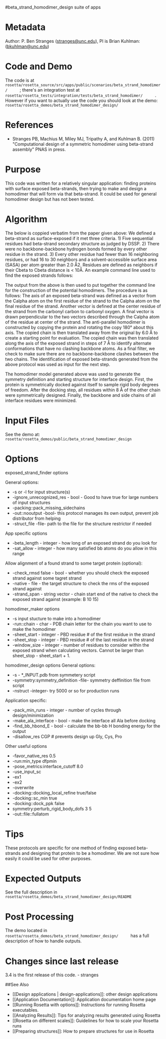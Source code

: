 #beta\_strand\_homodimer\_design suite of apps

Metadata
========

Author: P. Ben Stranges (stranges@unc.edu), PI is Brian Kuhlman: (bkuhlman@unc.edu)

Code and Demo
=============

The code is at `       rosetta/rosetta_source/src/apps/public/scenarios/beta_strand_homodimer/      ` ; there's an integration test at `       rosetta/rosetta_tests/integration/tests/beta_strand_homodimer/      ` . However if you want to actually use the code you should look at the demo: `       rosetta/rosetta_demos/beta_strand_homodimer_design/      `

References
==========

-   Stranges PB, Machius M, Miley MJ, Tripathy A, and Kuhlman B. (2011) "Computational design of a symmetric homodimer using beta-strand assembly" PNAS in press.

Purpose
===========================================

This code was written for a relatively singular application: finding proteins with surface exposed beta-strands, then trying to make and design a homodimer that will form via that beta-strand. It could be used for general homodimer design but has not been tested.

Algorithm
=========

The below is coppied verbatim from the paper given above: We defined a beta-strand as surface-exposed if it met three criteria. 1) Five sequential residues had beta-strand secondary structure as judged by DSSP. 2) There were no backbone-backbone hydrogen bonds formed by every other residue in the strand. 3) Every other residue had fewer than 16 neighboring residues, or had 16 to 30 neighbors and a solvent-accessible surface area (SASA) per atom greater than 2.0 Å2. Residues are defined as neighbors if their Cbeta to Cbeta distance is \< 10Å. An example command line used to find the exposed strands follows:

The output from the above is then used to put together the command line for the construction of the potential homodimers. The procedure is as follows: The axis of an exposed beta-strand was defined as a vector from the Calpha atom on the first residue of the strand to the Calpha atom on the final residue of the strand. Another vector is defined at the center residue of the strand from the carbonyl carbon to carbonyl oxygen. A final vector is drawn perpendicular to the two vectors described through the Calpha atom of the residue at center of the strand. The anti-parallel homodimer is constructed by copying the protein and rotating the copy 180° about this axis. The copied chain is then translated away from the original by 6.0 Å to create a starting point for evaluation. The copied chain was then translated along the axis of the exposed strand in steps of 7 Å to identify alternate conformations that have no clashing backbone atoms. As a final filter, we check to make sure there are no backbone-backbone clashes between the two chains. The identification of exposed beta-strands generated from the above protocol was used as input for the next step.

The homodimer model generated above was used to generate the symmetry definition and starting structure for interface design. First, the protein is symmetrically docked against itself to sample rigid body degrees of freedom. After the docking step, all residues within 8 Å of the other chain were symmetrically designed. Finally, the backbone and side chains of all interface residues were minimized.

Input Files
===========

See the demo at: `       rosetta/rosetta_demos/public/beta_strand_homodimer_design      `

Options
=======

exposed\_strand\_finder options

General options:

-   -s or -l for input structure(s)
-   -ignore\_unrecognized\_res - bool - Good to have true for large numbers of input structures
-   -packing::pack\_missing\_sidechains
-   -out::nooutput -bool- this protocol manages its own output, prevent job distributor from helping
-   -struct\_file -file- path to the file for the structure restrictor if needed

App specific options

-   -beta\_length - integer - how long of an exposed strand do you look for
-   -sat\_allow - integer - how many satisfied bb atoms do you allow in this range

Allow alignment of a found strand to some target protein (optional):

-   -check\_rmsd false - bool - whether you should check the exposed strand against some tagret strand
-   -native - file - the target structure to check the rms of the exposed strand against
-   -strand\_span - string vector - chain start end of the native to check the exposed strand against (example: B 10 15)

homodimer\_maker options

-   -s input stucture to make into a homodimer
-   -run::chain - char - PDB chain letter for the chain you want to use to make the homodimer
-   -sheet\_start - integer - PBD residue \# of the first residue in the strand
-   -sheet\_stop - integer - PBD residue \# of the last residue in the strand
-   -window\_size - integer - number of residues to consider within the exposed strand when calculating vectors. Cannot be larger than sheet\_stop - sheet\_start + 1.

homodimer\_design options General options:

-   -s - \*\_INPUT.pdb from symmetery script
-   -symmetry:symmetry\_definition -file- symmetry deffinition file from script
-   -nstruct -integer- try 5000 or so for production runs

Application specific:

-   -pack\_min\_runs - integer - number of cycles through design/minimization
-   -make\_ala\_interface - bool - make the interface all Ala before docking
-   -find\_bb\_hbond\_E - bool - calculate the bb-bb H bonding energy for the output
-   -disallow\_res CGP \# prevents design up Gly, Cys, Pro

Other useful options

-   -favor\_native\_res 0.5
-   -run:min\_type dfpmin
-   -pose\_metrics:interface\_cutoff 8.0
-   -use\_input\_sc
-   -ex1
-   -ex2
-   -overwrite
-   -docking::docking\_local\_refine true/false
-   -docking::sc\_min true
-   -docking::dock\_ppk false
-   symmetry:perturb\_rigid\_body\_dofs 3 5
-   -out::file::fullatom

Tips
====

These protocols are specific for one method of finding exposed beta-strands and designing that protein to be a homodimer. We are not sure how easily it could be used for other purposes.

Expected Outputs
================

See the full description in `       rosetta/rosetta_demos/beta_strand_homodimer_design/README      `

Post Processing
===============

The demo located in `       rosetta/rosetta_demos/beta_strand_homodimer_design/      ` has a full description of how to handle outputs.

Changes since last release
==========================

3.4 is the first release of this code. - stranges

##See Also

* [[Design applications | design-applications]]: other design applications
* [[Application Documentation]]: Application documentation home page
* [[Running Rosetta with options]]: Instructions for running Rosetta executables.
* [[Analyzing Results]]: Tips for analyzing results generated using Rosetta
* [[Rosetta on different scales]]: Guidelines for how to scale your Rosetta runs
* [[Preparing structures]]: How to prepare structures for use in Rosetta
